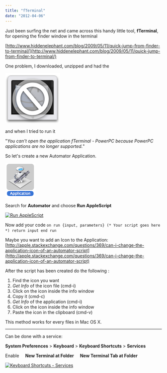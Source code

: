 ```yaml
---
title: "fTerminal"
date: "2012-04-06"
---
```


Just been surfing the net and came across this handy little tool, **fTerminal**, for opening the finder window in the terminal

[http://www.hiddenelephant.com/blog/2009/05/11/quick-jump-from-finder-to-terminal/](http://www.hiddenelephant.com/blog/2009/05/11/quick-jump-from-finder-to-terminal/)

One problem, I downloaded, unzipped and had the

[![](images/screen-shot-2012-04-06-at-19-19-18.png "Error")](http://alexhedley.files.wordpress.com/2012/04/screen-shot-2012-04-06-at-19-19-18.png)

and when I tried to run it

"_You can't open the application fTerminal - PowerPC because PowerPC applications are no longer supported._"

So let's create a new Automator Application.

[![](images/screen-shot-2012-04-06-at-19-20-55.png "Automator")](http://alexhedley.files.wordpress.com/2012/04/screen-shot-2012-04-06-at-19-20-55.png)

Search for **Automator** and choose **Run AppleScript**

[![](http://alexhedley.files.wordpress.com/2012/04/screen-shot-2012-04-06-at-19-21-27.png?w=300 "Run AppleScript")](http://alexhedley.files.wordpress.com/2012/04/screen-shot-2012-04-06-at-19-21-27.png)

Now add your code `on run {input, parameters} (* Your script goes here *) return input end run`

Maybe you want to add an Icon to the Application: [http://apple.stackexchange.com/questions/369/can-i-change-the-application-icon-of-an-automator-script](http://apple.stackexchange.com/questions/369/can-i-change-the-application-icon-of-an-automator-script)

After the script has been created do the following :

1. Find the icon you want
2. _Get Info_ of the icon file (cmd\-i)
3. Click on the icon inside the info window
4. Copy it (cmd\-c)
5. _Get Info_ of the application (cmd\-i)
6. Click on the icon inside the info window
7. Paste the icon in the clipboard (cmd\-v)

This method works for every files in Mac OS X.

* * *

Can be done with a service:

**System Preferences** \> **Keyboard** \> **Keyboard Shortcuts** \> **Services**

Enable     **New Terminal at Folder**     **New Terminal Tab at Folder**

[![](http://alexhedley.files.wordpress.com/2012/04/screen-shot-2012-04-06-at-19-42-19.png?w=300 "Keyboard Shortcuts - Services")](http://alexhedley.files.wordpress.com/2012/04/screen-shot-2012-04-06-at-19-42-19.png)
